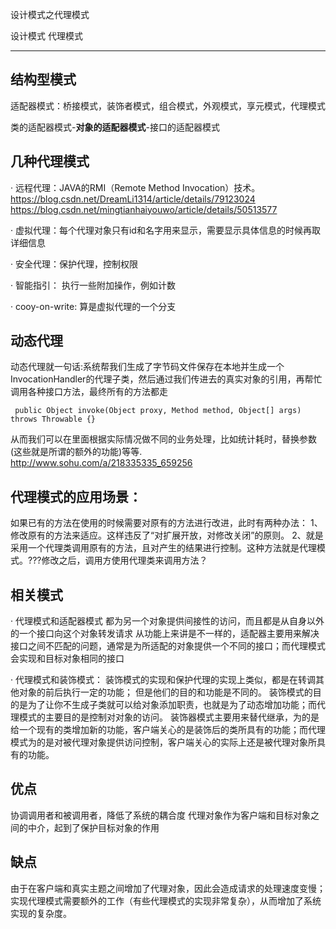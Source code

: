 设计模式之代理模式

设计模式 代理模式

---

## 结构型模式
适配器模式：桥接模式，装饰者模式，组合模式，外观模式，享元模式，代理模式

类的适配器模式-**对象的适配器模式**-接口的适配器模式

## 几种代理模式
· 远程代理：JAVA的RMI（Remote Method Invocation）技术。
https://blog.csdn.net/DreamLi1314/article/details/79123024
https://blog.csdn.net/mingtianhaiyouwo/article/details/50513577

· 虚拟代理：每个代理对象只有id和名字用来显示，需要显示具体信息的时候再取详细信息

· 安全代理：保护代理，控制权限

· 智能指引： 执行一些附加操作，例如计数

· cooy-on-write: 算是虚拟代理的一个分支

## 动态代理
动态代理就一句话:系统帮我们生成了字节码文件保存在本地并生成一个InvocationHandler的代理子类，然后通过我们传进去的真实对象的引用，再帮忙调用各种接口方法，最终所有的方法都走
```
 public Object invoke(Object proxy, Method method, Object[] args) throws Throwable {}
```
从而我们可以在里面根据实际情况做不同的业务处理，比如统计耗时，替换参数(这些就是所谓的额外的功能)等等.
http://www.sohu.com/a/218335335_659256

## 代理模式的应用场景：
如果已有的方法在使用的时候需要对原有的方法进行改进，此时有两种办法：
1、修改原有的方法来适应。这样违反了“对扩展开放，对修改关闭”的原则。
2、就是采用一个代理类调用原有的方法，且对产生的结果进行控制。这种方法就是代理模式。???修改之后，调用方使用代理类来调用方法？

## 相关模式
· 代理模式和适配器模式
都为另一个对象提供间接性的访问，而且都是从自身以外的一个接口向这个对象转发请求
从功能上来讲是不一样的，适配器主要用来解决接口之间不匹配的问题，通常是为所适配的对象提供一个不同的接口；而代理模式会实现和目标对象相同的接口

· 代理模式和装饰模式：
装饰模式的实现和保护代理的实现上类似，都是在转调其他对象的前后执行一定的功能；
但是他们的目的和功能是不同的。
装饰模式的目的是为了让你不生成子类就可以给对象添加职责，也就是为了动态增加功能；而代理模式的主要目的是控制对对象的访问。
装饰器模式主要用来替代继承，为的是给一个现有的类增加新的功能，客户端关心的是装饰后的类所具有的功能；而代理模式为的是对被代理对象提供访问控制，客户端关心的实际上还是被代理对象所具有的功能。

## 优点
协调调用者和被调用者，降低了系统的耦合度
代理对象作为客户端和目标对象之间的中介，起到了保护目标对象的作用

## 缺点
由于在客户端和真实主题之间增加了代理对象，因此会造成请求的处理速度变慢；
实现代理模式需要额外的工作（有些代理模式的实现非常复杂），从而增加了系统实现的复杂度。


